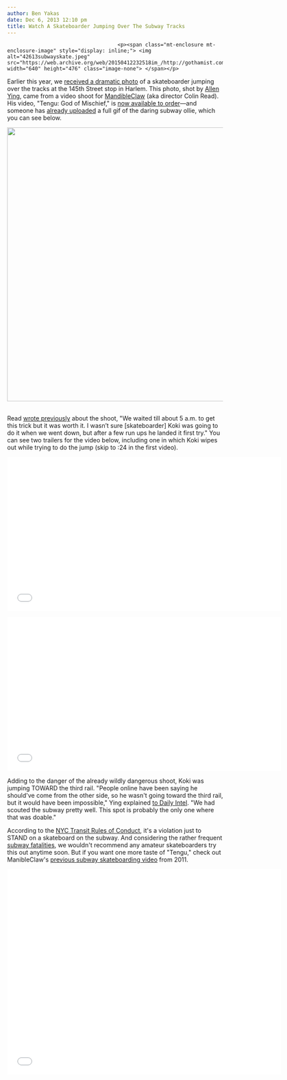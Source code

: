 ```yaml
---
author: Ben Yakas
date: Dec 6, 2013 12:10 pm
title: Watch A Skateboarder Jumping Over The Subway Tracks
---
```


	
										<p><span class="mt-enclosure mt-enclosure-image" style="display: inline;"> <img alt="42613subwayskate.jpeg" src="https://web.archive.org/web/20150412232518im_/http://gothamist.com/attachments/byakas/42613subwayskate.jpeg" width="640" height="476" class="image-none"> </span></p>

<p>Earlier this year, we <a href="https://web.archive.org/web/20150412232518/http://gothamist.com/2013/03/20/photo_skateboarder_jumps_over_subwa.php">received a dramatic photo</a> of a skateboarder jumping over the tracks at the 145th Street stop in Harlem. This photo, shot by <a href="https://web.archive.org/web/20150412232518/http://www.allenying.com/">Allen Ying</a>, came from a video shoot for <a href="https://web.archive.org/web/20150412232518/http://mandibleclaw.blogspot.com/">MandibleClaw</a> (aka director Colin Read). His video, &quot;Tengu: God of Mischief,&quot; is <a href="https://web.archive.org/web/20150412232518/http://mandibleclaw.bigcartel.com/product/tengu-gods-of-mischief-pre-order">now available to order</a>&#x2014;and someone has <a href="https://web.archive.org/web/20150412232518/http://www.reddit.com/r/skateboarding/comments/1s57wz/ollie_the_subway_tracks_gif_finally/">already uploaded</a> a full gif of the daring subway ollie, which you can see below. </p>

<center><img src="https://web.archive.org/web/20150412232518im_/http://s.mlkshk.com/r/VXSQ" width="640"></center>

<p><br>Read <a href="https://web.archive.org/web/20150412232518/http://gothamist.com/2013/04/26/video_not_every_subway_skateboarder.php">wrote previously</a> about the shoot, &quot;We waited till about 5 a.m. to get this trick but it was worth it. I wasn&#x2019;t sure [skateboarder] Koki was going to do it when we went down, but after a few run ups he landed it first try.&quot; You can see two trailers for the video below, including one in which Koki wipes out while trying to do the jump (skip to :24 in the first video).</p>

<p><iframe width="640" height="360" src="//web.archive.org/web/20150412232518if_/http://www.youtube.com/embed/USC1ELw2WeY?list=UURdBikz8MuDYCmi1MWKDK3Q" frameborder="0" allowfullscreen></iframe></p>

<p><iframe width="640" height="360" src="//web.archive.org/web/20150412232518if_/http://www.youtube.com/embed/IHXpxkjO_J0?list=UURdBikz8MuDYCmi1MWKDK3Q" frameborder="0" allowfullscreen></iframe></p>

<p>Adding to the danger of the already wildly dangerous shoot, Koki was jumping TOWARD the third rail. &quot;People online have been saying he should&apos;ve come from the other side, so he wasn&apos;t going toward the third rail, but it would have been impossible,&quot; Ying explained <a href="https://web.archive.org/web/20150412232518/http://nymag.com/daily/intelligencer/2013/03/skateboarder-jumps-over-nyc-subway-tracks.html">to Daily Intel</a>. &quot;We had scouted the subway pretty well. This spot is probably the only one where that was doable.&quot;</p>

<p>According to the <a href="https://web.archive.org/web/20150412232518/http://www.mta.info/nyct/TransitAdjudicationBureau.html">NYC Transit Rules of Conduct</a>, it&apos;s a violation just to STAND on a skateboard on the subway. And considering the rather frequent <a href="https://web.archive.org/web/20150412232518/http://gothamist.com/tags/subwayfatalities">subway fatalities</a>, we wouldn&apos;t recommend any amateur skateboarders try this out anytime soon. But if you want one more taste of &quot;Tengu,&quot; check out ManibleClaw&apos;s <a href="https://web.archive.org/web/20150412232518/http://gothamist.com/2011/11/13/video_there_aint_no_skateboarding_l.php">previous subway skateboarding video</a> from 2011.</p>

<p><iframe width="640" height="480" src="//web.archive.org/web/20150412232518if_/http://www.youtube.com/embed/Skh2NEM0JWg" frameborder="0" allowfullscreen></iframe></p>					
										
									
				